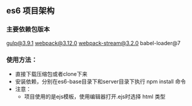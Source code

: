 ## es6 项目架构

### 主要依赖包版本

gulp@3.9.1
webpack@3.12.0
webpack-stream@3.2.0
babel-loader@7

### 使用方法：

- 直接下载压缩包或者clone下来
- 安装依赖，分别在es6-base目录下和server目录下执行 npm install 命令
- 注意：
  - 项目使用的是ejs模板，使用编辑器打开.ejs时选择 html 类型

